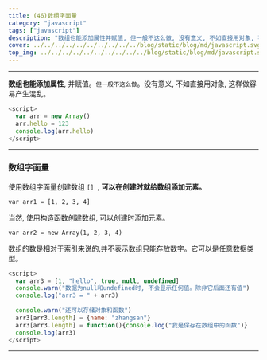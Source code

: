 ```yaml
---
title: (46)数组字面量
category: "javascript"
tags: ["javascript"]
description: "数组也能添加属性并赋值, 但一般不这么做, 没有意义, 不如直接用对象, 不然容易产生混乱。"
cover: ../../../../../../../../../../blog/static/blog/md/javascript.svg
top_img: ../../../../../../../../../../blog/static/blog/md/javascript.svg
---
```


***

**数组也能添加属性**, 并赋值。`但一般不这么做`。没有意义, 不如直接用对象, 这样做容易产生混乱。

```js js
<script>
  var arr = new Array()
  arr.hello = 123
  console.log(arr.hello)
</script>
```

***

### 数组字面量

使用数组字面量创建数组 `[] `, **可以在创建时就给数组添加元素。**

    var arr1 = [1, 2, 3, 4]

当然, 使用构造函数创建数组, 可以创建时添加元素。

    var arr2 = new Array(1, 2, 3, 4)

数组的数是相对于索引来说的,并不表示数组只能存放数字。它可以是任意数据类型。

```js js
<script>
  var arr3 = [1, "hello", true, null, undefined]
  console.warn("数据为null和undefined时, 不会显示任何值。除非它后面还有值")
  console.log("arr3 = " + arr3)
  
  console.warn("还可以存储对象和函数")
  arr3[arr3.length] = {name: "zhangsan"}
  arr3[arr3.length] = function(){console.log("我是保存在数组中的函数")}
  console.log(arr3)
</script>
```


***